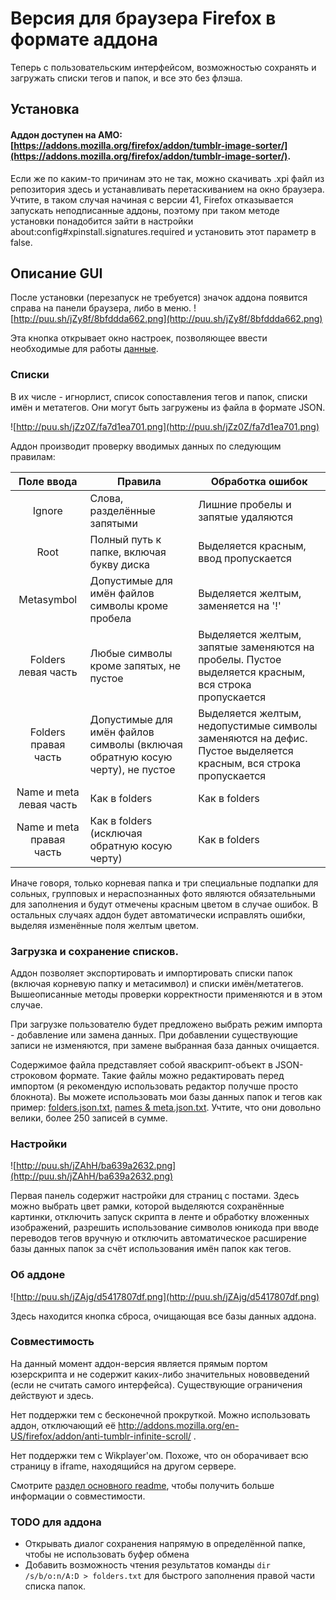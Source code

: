 # Версия для браузера Firefox в формате аддона

Теперь с пользовательским интерфейсом, возможностью сохранять и загружать списки тегов и папок, и все это без флэша.

## Установка

#### Аддон доступен на АМО: [https://addons.mozilla.org/firefox/addon/tumblr-image-sorter/](https://addons.mozilla.org/firefox/addon/tumblr-image-sorter/).

Если же по каким-то причинам это не так, можно скачивать .xpi файл из репозитория здесь и устанавливать перетаскиванием на окно браузера. Учтите, в таком случая начиная с версии 41, Firefox отказывается запускать неподписанные аддоны, поэтому при таком методе установки понадобится зайти в настройки about:config#xpinstall.signatures.required и установить этот параметр в false.

## Описание GUI

После установки (перезапуск не требуется) значок аддона появится справа на панели браузера, либо в меню.
  ![http://puu.sh/jZy8f/8bfddda662.png](http://puu.sh/jZy8f/8bfddda662.png)  
  
Эта кнопка открывает окно настроек, позволяющее ввести необходимые для работы [данные](https://github.com/Seedmanc/Tumblr-image-sorter/blob/master/README.rus.md#%D0%9D%D0%B5%D0%BE%D0%B1%D1%85%D0%BE%D0%B4%D0%B8%D0%BC%D1%8B%D0%B5-%D0%B4%D0%B0%D0%BD%D0%BD%D1%8B%D0%B5).

### Списки

В их числе - игнорлист, список сопоставления тегов и папок, списки имён и метатегов. Они могут быть загружены из файла в формате JSON.

![http://puu.sh/jZz0Z/fa7d1ea701.png](http://puu.sh/jZz0Z/fa7d1ea701.png)

Аддон производит проверку вводимых данных по следующим правилам:

|Поле ввода  |Правила| Обработка ошибок | 
|:-:          |---  |---              |
|Ignore|Слова, разделённые запятыми|Лишние пробелы и запятые удаляются|
|Root| Полный путь к папке, включая букву диска |Выделяется красным, ввод пропускается|  
|Metasymbol|Допустимые для имён файлов символы кроме пробела| Выделяется желтым, заменяется на '!'|
|Folders левая часть| Любые символы кроме запятых, не пустое| Выделяется желтым, запятые заменяются на пробелы. Пустое выделяется красным, вся строка пропускается |
|Folders правая часть|Допустимые для имён файлов символы (включая обратную косую черту), не пустое|Выделяется желтым, недопустимые символы заменяются на дефис. Пустое выделяется красным, вся строка пропускается|
|Name и meta левая часть|Как в folders|Как в folders|
|Name и meta правая часть|Как в folders (исключая обратную косую черту)|Как в folders|

Иначе говоря, только корневая папка и три специальные подпапки для сольных, групповых и нераспознанных фото являются обязательными для заполнения и будут отмечены красным цветом в случае ошибок. В остальных случаях аддон будет автоматически исправлять ошибки, выделяя изменённые поля желтым цветом.

### Загрузка и сохранение списков.

Аддон позволяет экспортировать и импортировать списки папок (включая корневую папку и метасимвол) и списки имён/метатегов. Вышеописанные методы проверки корректности применяются и в этом случае.

При загрузке пользователю будет предложено выбрать режим импорта - добавление или замена данных. При добавлении существующие  записи не изменяются, при замене выбранная база данных очищается.

  Содержимое файла представляет собой яваскрипт-объект в JSON-строковом формате. Такие файлы можно редактировать перед импортом (я рекомендую использовать редактор получше просто блокнота). Вы можете использовать мои базы данных папок и тегов как пример: [folders.json.txt](https://github.com/Seedmanc/Tumblr-image-sorter/blob/master/!Firefox%20addon/folders.json.txt), [names & meta.json.txt](https://github.com/Seedmanc/Tumblr-image-sorter/blob/master/names%20%26%20meta.json.txt). Учтите, что они довольно велики, более 250 записей в сумме.

### Настройки

![http://puu.sh/jZAhH/ba639a2632.png](http://puu.sh/jZAhH/ba639a2632.png)

Первая панель содержит настройки для страниц с постами. Здесь можно выбрать цвет рамки, которой выделяются сохранённые картинки, отключить запуск скрипта в ленте и обработку вложенных изображений, разрешить использование символов юникода при вводе переводов тегов вручную и отключить автоматическое расширение базы данных папок за счёт использования имён папок как тегов.

### Об аддоне

![http://puu.sh/jZAjg/d5417807df.png](http://puu.sh/jZAjg/d5417807df.png)

Здесь находится кнопка сброса, очищающая все базы данных аддона.

### Совместимость

На данный момент аддон-версия является прямым портом юзерскрипта и не содержит каких-либо значительных нововведений (если не считать самого интерфейса). Существующие ограничения действуют и здесь.

Нет поддержки тем с бесконечной прокруткой. Можно использовать аддон, отключающий её http://addons.mozilla.org/en-US/firefox/addon/anti-tumblr-infinite-scroll/ .

Нет поддержки тем с Wikplayer'ом. Похоже, что он оборачивает всю страницу в iframe, находящийся на другом сервере.

Смотрите [раздел основного readme](https://github.com/Seedmanc/Tumblr-image-sorter/blob/master/README.rus.md#%D0%A1%D0%BE%D0%B2%D0%BC%D0%B5%D1%81%D1%82%D0%B8%D0%BC%D0%BE%D1%81%D1%82%D1%8C), чтобы получить больше информации о совместимости.

### TODO для аддона

* Открывать диалог сохранения напрямую в определённой папке, чтобы не использовать буфер обмена
* Добавить возможность чтения результатов команды `dir /s/b/o:n/A:D > folders.txt` для быстрого заполнения правой части списка папок.

